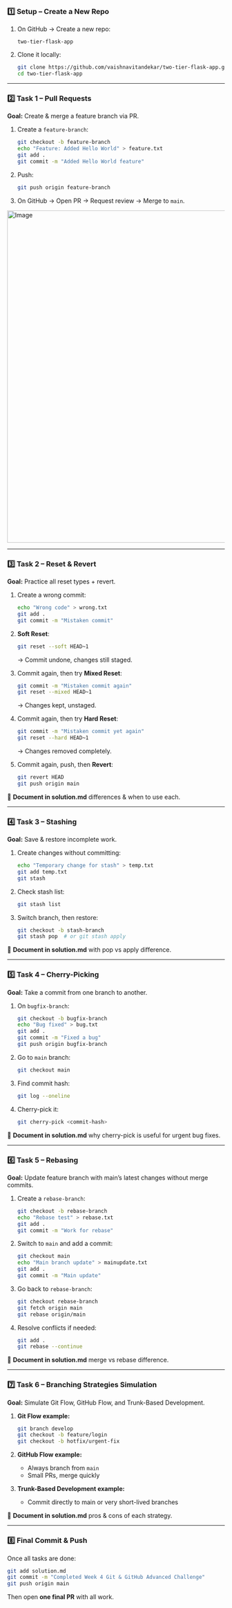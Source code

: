### **1️⃣ Setup – Create a New Repo**

1. On GitHub → Create a new repo:

   ```
   two-tier-flask-app
   ```
2. Clone it locally:

   ```bash
   git clone https://github.com/vaishnavitandekar/two-tier-flask-app.git
   cd two-tier-flask-app
   ```

---

### **2️⃣ Task 1 – Pull Requests**

**Goal:** Create & merge a feature branch via PR.

1. Create a `feature-branch`:

   ```bash
   git checkout -b feature-branch
   echo "Feature: Added Hello World" > feature.txt
   git add .
   git commit -m "Added Hello World feature"
   ```
2. Push:

   ```bash
   git push origin feature-branch
   ```
3. On GitHub → Open PR → Request review → Merge to `main`.

<img width="1366" height="768" alt="Image" src="https://github.com/user-attachments/assets/ee998c88-0b2c-4815-ac51-3e672c84119c" />

---

### **3️⃣ Task 2 – Reset & Revert**

**Goal:** Practice all reset types + revert.

1. Create a wrong commit:

   ```bash
   echo "Wrong code" > wrong.txt
   git add .
   git commit -m "Mistaken commit"
   ```
2. **Soft Reset**:

   ```bash
   git reset --soft HEAD~1
   ```

   → Commit undone, changes still staged.
3. Commit again, then try **Mixed Reset**:

   ```bash
   git commit -m "Mistaken commit again"
   git reset --mixed HEAD~1
   ```

   → Changes kept, unstaged.
4. Commit again, then try **Hard Reset**:

   ```bash
   git commit -m "Mistaken commit yet again"
   git reset --hard HEAD~1
   ```

   → Changes removed completely.
5. Commit again, push, then **Revert**:

   ```bash
   git revert HEAD
   git push origin main
   ```

📌 **Document in solution.md** differences & when to use each.

---

### **4️⃣ Task 3 – Stashing**

**Goal:** Save & restore incomplete work.

1. Create changes without committing:

   ```bash
   echo "Temporary change for stash" > temp.txt
   git add temp.txt
   git stash
   ```
2. Check stash list:

   ```bash
   git stash list
   ```
3. Switch branch, then restore:

   ```bash
   git checkout -b stash-branch
   git stash pop  # or git stash apply
   ```

📌 **Document in solution.md** with pop vs apply difference.

---

### **5️⃣ Task 4 – Cherry-Picking**

**Goal:** Take a commit from one branch to another.

1. On `bugfix-branch`:

   ```bash
   git checkout -b bugfix-branch
   echo "Bug fixed" > bug.txt
   git add .
   git commit -m "Fixed a bug"
   git push origin bugfix-branch
   ```
2. Go to `main` branch:

   ```bash
   git checkout main
   ```
3. Find commit hash:

   ```bash
   git log --oneline
   ```
4. Cherry-pick it:

   ```bash
   git cherry-pick <commit-hash>
   ```

📌 **Document in solution.md** why cherry-pick is useful for urgent bug fixes.

---

### **6️⃣ Task 5 – Rebasing**

**Goal:** Update feature branch with main’s latest changes without merge commits.

1. Create a `rebase-branch`:

   ```bash
   git checkout -b rebase-branch
   echo "Rebase test" > rebase.txt
   git add .
   git commit -m "Work for rebase"
   ```
2. Switch to `main` and add a commit:

   ```bash
   git checkout main
   echo "Main branch update" > mainupdate.txt
   git add .
   git commit -m "Main update"
   ```
3. Go back to `rebase-branch`:

   ```bash
   git checkout rebase-branch
   git fetch origin main
   git rebase origin/main
   ```
4. Resolve conflicts if needed:

   ```bash
   git add .
   git rebase --continue
   ```

📌 **Document in solution.md** merge vs rebase difference.

---

### **7️⃣ Task 6 – Branching Strategies Simulation**

**Goal:** Simulate Git Flow, GitHub Flow, and Trunk-Based Development.

1. **Git Flow example:**

   ```bash
   git branch develop
   git checkout -b feature/login
   git checkout -b hotfix/urgent-fix
   ```
2. **GitHub Flow example:**

   * Always branch from `main`
   * Small PRs, merge quickly
3. **Trunk-Based Development example:**

   * Commit directly to main or very short-lived branches

📌 **Document in solution.md** pros & cons of each strategy.

---

### **8️⃣ Final Commit & Push**

Once all tasks are done:

```bash
git add solution.md
git commit -m "Completed Week 4 Git & GitHub Advanced Challenge"
git push origin main
```

Then open **one final PR** with all work.
